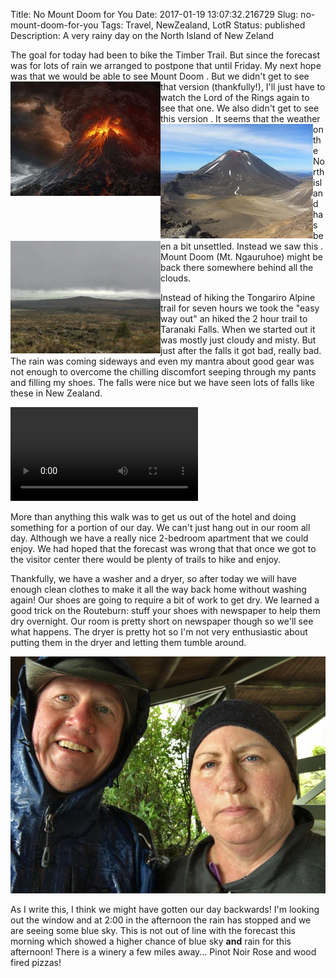 Title: No Mount Doom for You
Date: 2017-01-19 13:07:32.216729
Slug: no-mount-doom-for-you
Tags: Travel, NewZealand, LotR
Status: published
Description: A very rainy day on the North Island of New Zeland

The goal for today had been to bike the Timber Trail.  But since the forecast was for lots of rain we arranged to postpone that until Friday.  My next hope was that we would be able to see Mount Doom <img src="../images/NZ/doom.jpg" style="float: left;">.   But we didn't get to see that version (thankfully!), I'll just have to watch the Lord of the Rings again to see that one.    We also didn't get to see this version <img src="../images/NZ/ngauruhoe.jpg" style="float: left;">.  It seems that the weather on the North island has been a bit unsettled.  Instead we saw this <img src="../images/NZ/foggy_doom.jpg" style="width: 240px; float: left;">. Mount Doom (Mt. Ngauruhoe) might be back there somewhere behind all the clouds.

Instead of hiking the Tongariro Alpine trail for seven hours we took the "easy way out" an hiked the 2 hour trail to Taranaki Falls.  When we started out it was mostly just cloudy and misty.  But just after the falls it got bad, really bad.  The rain was coming sideways and even my mantra about good gear was not enough to overcome the chilling discomfort seeping through my pants and filling my shoes.  The falls were nice but we have seen lots of falls like these in New Zealand.  

<video autoplay>
<source src="../images/NZ/rainy_wf.mp4" type="video/mp4" />
</video>

More than anything this walk was to get us out of the hotel and doing something for a portion of our day.   We can't just hang out in our room all day.  Although we have a really nice 2-bedroom apartment that we could enjoy.  We had hoped that the forecast was wrong that that once we got to the visitor center there would be plenty of trails to hike and enjoy.

Thankfully, we have a washer and a dryer, so after today we will have enough clean clothes to make it all the way back home without washing again!  Our shoes are going to require a bit of work to get dry.  We learned a good trick on the Routeburn:  stuff your shoes with newspaper to help them dry overnight.  Our room is pretty short on newspaper though so we'll see what happens.  The dryer is pretty hot so I'm not very enthusiastic about putting them in the dryer and letting them tumble around.

![Soaked](../images/NZ/soaked.jpg)

As I write this, I think we might have gotten our day backwards!  I'm looking out the window and at 2:00 in the afternoon the rain has stopped and we are seeing some blue sky.  This is not out of line with the forecast this morning which showed a higher chance of blue sky **and** rain for this afternoon!  There is a winery a few miles away...  Pinot Noir Rose and wood fired pizzas!

